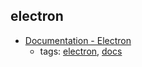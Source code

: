electron 
---
* [Documentation - Electron](https://electron.atom.io/docs/)
    * tags: [electron](../tags/electron.md), [docs](../tags/docs.md)
